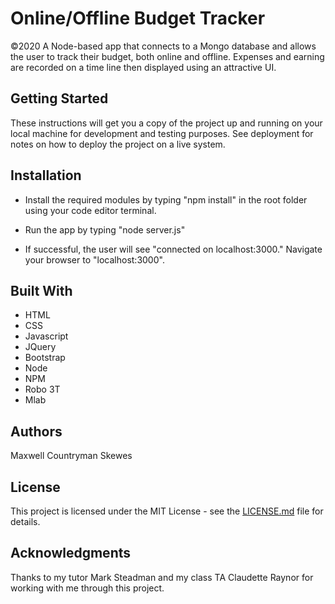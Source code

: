 # Online/Offline Budget Tracker
©2020
A Node-based app that connects to a Mongo database and allows the user to track their budget, both online and offline. Expenses and earning are recorded on a time line then displayed using an attractive UI.

## Getting Started
These instructions will get you a copy of the project up and running on your local machine for development and testing purposes. See deployment for notes on how to deploy the project on a live system.

## Installation
* Install the required modules by typing "npm install" in the root folder using your code editor terminal.

* Run the app by typing "node server.js"

* If successful, the user will see "connected on localhost:3000." Navigate your browser to "localhost:3000".

## Built With
* HTML
* CSS
* Javascript
* JQuery
* Bootstrap
* Node
* NPM
* Robo 3T
* Mlab

## Authors
Maxwell Countryman Skewes 

## License
This project is licensed under the MIT License - see the [LICENSE.md](LICENSE.md) file for details.

## Acknowledgments
Thanks to my tutor Mark Steadman and my class TA Claudette Raynor for working with me through this project.
